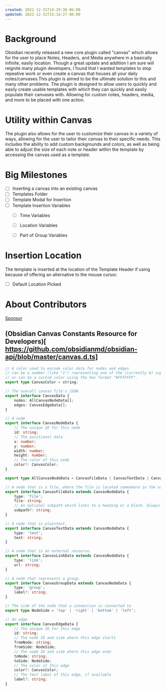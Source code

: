 ```yaml
---
created: 2022-12-31T14:29:38-06:00
updated: 2022-12-31T15:14:27-06:00
---
```


# Background
Obsidian recently released a new core plugin called "canvas" which allows for the user to place Notes, Headers, and Media anywhere in a basically infinite, easily  location. Though a great update and addition I am sure will reignite many plugin developers, I found that I wanted templates to stop repeative work or even create a canvas that houses all your daily notes/canvases.This plugin is aimed to be the ultimate solution to this and many other problems.  The plugin is designed to allow users to quickly and easily create usable templates with which they can quickly and easily populate their canvases with. Allowing for custom notes, headers, media, and more to be placed with one action. 

# Utility within Canvas
The plugin also allows for the user to customize their canvas in a variety of ways, allowing for the user to tailor their canvas to their specific needs. This includes the ability to add custom backgrounds and colors, as well as being able to adjust the size of each note or header within the template by accessing the canvas used as a template.



 
# Big Milestones
- [ ] Inserting a canvas into an existing canvas
- [ ] Templates Folder
- [ ] Template Modal for Insertion
- [ ] Template Insertion Variables
	- [ ] Time Variables
	- [ ] Location Variables
	- [ ] Part of Group Variables


# Insertion Location 
The template is inserted at the location of the Template Header if using because of offering an alternative to the mouse cursor.


- [ ] Default Location Picked
# About Contributors
[Sponsor](https://www.kofi.com/conneroisu)

## (Obsidian Canvas Constants Resource for Developers)[ https://github.com/obsidianmd/obsidian-api/blob/master/canvas.d.ts] 

```typescript
// A color used to encode color data for nodes and edges
// can be a number (like "1") representing one of the (currently 6) supported colors.
// or can be a custom color using the hex format "#FFFFFFF".
export type CanvasColor = string;

// The overall canvas file's JSON
export interface CanvasData {
    nodes: AllCanvasNodeData[];
    edges: CanvasEdgeData[];
}

// A node
export interface CanvasNodeData {
    // The unique ID for this node
    id: string;
    // The positional data
    x: number;
    y: number;
    width: number;
    height: number;
    // The color of this node
    color?: CanvasColor;
}

export type AllCanvasNodeData = CanvasFileData | CanvasTextData | CanvasLinkData | CanvasGroupData;

// A node that is a file, where the file is located somewhere in the vault.
export interface CanvasFileData extends CanvasNodeData {
    type: 'file';
    file: string;
    // An optional subpath which links to a heading or a block. Always starts with a `#`.
    subpath?: string;
}

// A node that is plaintext.
export interface CanvasTextData extends CanvasNodeData {
    type: 'text';
    text: string;
}

// A node that is an external resource.
export interface CanvasLinkData extends CanvasNodeData {
    type: 'link';
    url: string;
}

// A node that represents a group.
export interface CanvasGroupData extends CanvasNodeData {
    type: 'group';
    label?: string;
}

// The side of the node that a connection is connected to
export type NodeSide = 'top' | 'right' | 'bottom' | 'left';

// An edge
export interface CanvasEdgeData {
    // The unique ID for this edge
    id: string;
    // The node ID and side where this edge starts
    fromNode: string;
    fromSide: NodeSide;
    // The node ID and side where this edge ends
    toNode: string;
    toSide: NodeSide;
    // The color of this edge
    color?: CanvasColor;
    // The text label of this edge, if available
    label?: string;
}
```
